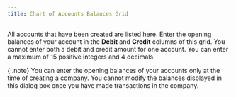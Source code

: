 ```yaml
---
title: Chart of Accounts Balances Grid
---
```



All accounts that have been created are listed here. Enter the opening  balances of your account in the **Debit**  and **Credit** columns of this grid.  You cannot enter both a debit and credit amount for one account. You can  enter a maximum of 15 positive integers and 4 decimals.


{:.note}
You can enter the opening balances of your  accounts only at the time of creating a company. You cannot modify the  balances displayed in this dialog box once you have made transactions  in the company.
